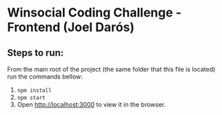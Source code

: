 # Winsocial Coding Challenge - Frontend (Joel Darós)

## Steps to run:
From the main root of the project (the same folder that this file is located) run the commands bellow:
1. `npm install` 
2. `npm start`
3. Open [http://localhost:3000](http://localhost:3000) to view it in the browser.
